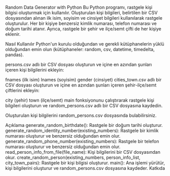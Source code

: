 Random Data Generator with Python
Bu Python programı, rastgele kişi bilgisi oluşturmak için kullanılır. Oluşturulan kişi bilgileri, belirtilen bir CSV dosyasından alınan ilk isim, soyisim ve cinsiyet bilgileri kullanılarak rastgele oluşturulur. Her bir kişiye benzersiz kimlik numarası, telefon numarası ve doğum tarihi atanır. Ayrıca, rastgele bir şehir ve ilçe/semt çifti de her kişiye eklenir.

Nasıl Kullanılır
Python'un kurulu olduğundan ve gerekli kütüphanelerin yüklü olduğundan emin olun (kütüphaneler: random, csv, datetime, timedelta, pandas).

persons.csv adlı bir CSV dosyası oluşturun ve içine en azından şunları içeren kişi bilgilerini ekleyin:

fnames (ilk isim)
lnames (soyisim)
gender (cinsiyet)
cities_town.csv adlı bir CSV dosyası oluşturun ve içine en azından şunları içeren şehir-ilçe/semt çiftlerini ekleyin:

city (şehir)
town (ilçe/semt)
main fonksiyonunu çalıştırarak rastgele kişi bilgileri oluşturun ve random_persons.csv adlı bir CSV dosyasına kaydedin.

Oluşturulan kişi bilgilerini random_persons.csv dosyasında bulabilirsiniz.

Açıklama
generate_random_birthdate(): Rastgele bir doğum tarihi oluşturur.
generate_random_identity_number(existing_numbers): Rastgele bir kimlik numarası oluşturur ve benzersiz olduğundan emin olur.
generate_random_phone_number(existing_numbers): Rastgele bir telefon numarası oluşturur ve benzersiz olduğundan emin olur.
read_person_info_from_file(file_name): Kişi bilgilerini bir CSV dosyasından okur.
create_random_person(existing_numbers, person_info_list, city_town_pairs): Rastgele bir kişi bilgisi oluşturur.
main(): Ana işlemi yürütür, kişi bilgilerini oluşturur ve random_persons.csv dosyasına kaydeder.
Katkıda
